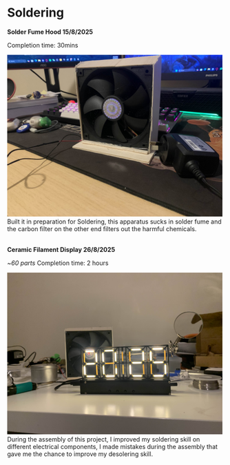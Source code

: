 # Soldering 

**Solder Fume Hood 15/8/2025**

Completion time: 30mins

 <img src="Images/fumehood.jpg" alt="DIY Fume Hood" width="500">
Built it in preparation for Soldering, this apparatus sucks in solder fume and the carbon filter on the other end filters out the harmful chemicals.

<br>
<br>

**Ceramic Filament Display 26/8/2025**

~*60 parts* Completion time: 2 hours


<img src="Images/CFD.jpg" alt="A close-up shot of the ceramic filament display" width="500">
During the assembly of this project, I improved my soldering skill on different electrical components, I made mistakes during the assembly that gave me the chance to improve my desolering skill.
